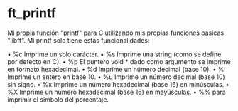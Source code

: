 # ft_printf

Mi propia función "printf" para C utilizando mis propias funciones básicas "libft".
Mi printf solo tiene estas funcionalidades:

• %c Imprime un solo carácter.
• %s Imprime una string (como se define por defecto en C).
• %p El puntero void * dado como argumento se imprime en formato hexadecimal.
• %d Imprime un número decimal (base 10).
• %i Imprime un entero en base 10.
• %u Imprime un número decimal (base 10) sin signo.
• %x Imprime un número hexadecimal (base 16) en minúsculas.
• %X Imprime un número hexadecimal (base 16) en mayúsculas. 
• %% para imprimir el símbolo del porcentaje.
